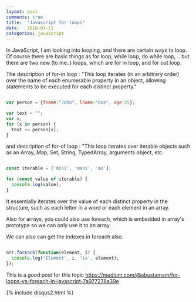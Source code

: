 ```yaml
---
layout: post
comments: true
title:  "Javascript for loops"
date:   2018-07-11
categories: javascript
---
```

In JavaScript, I am looking into looping, and there are certain ways to loop.
Of course there are basic things as for loop, while loop, do while loop, .. 
but there are two new (to me..) loops, which are for in loop, and for out loop.

The description of for-in loop :
"This loop iterates (in an arbitrary order) over the name of each enumerable property in an object, 
allowing statements to be executed for each distinct property."

```javascript

var person = {fname:"John", lname:"Doe", age:25}; 

var text = "";
var x;
for (x in person) {
  text += person[x];
}

```

and description of for-of loop :
"This loop iterates over iterable objects such as an Array, Map, Set, String, TypedArray, arguments object, etc.

```javascript

const iterable = ['mini', 'mani', 'mo'];

for (const value of iterable) {
  console.log(value);
}


```

It essentially iterates over the value of each distinct property in the structure, 
such as each letter in a word or each element in an array.

Also for arrays, you could also use foreach,
which is embedded in array's prototype so we can 
only use it to an array.

We can also can get the indexes in foreach also.

```javascript

arr.forEach(function(element, i) {
  console.log('Element', i, 'is', element);
});

```

This is a good post for this topic
https://medium.com/@abustamam/for-loops-vs-foreach-in-javascript-7a977278a39e



{% include disqus2.html %}
